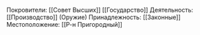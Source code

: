 Покровители:
[[Совет Высших]]
[[Государство]]
Деятельность:
[[Производство]] (Оружие)
Принадлежность:
[[Законные]]
Местоположение:
[[Р-н Пригородный]]